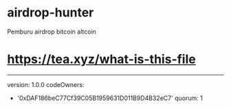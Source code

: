 # airdrop-hunter
Pemburu airdrop bitcoin altcoin
# https://tea.xyz/what-is-this-file
---
version: 1.0.0
codeOwners:
  - '0xDAF186beC77Cf39C05B1959631D011B9D4B32eC7'
quorum: 1
